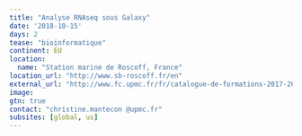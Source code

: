 ```yaml
---
title: "Analyse RNAseq sous Galaxy"
date: '2018-10-15'
days: 2
tease: "bioinformatique"
continent: EU
location:
  name: "Station marine de Roscoff, France"
location_url: "http://www.sb-roscoff.fr/en"
external_url: "http://www.fc.upmc.fr/fr/catalogue-de-formations-2017-2018/formation-qualifiante-FC6/sciences-technologies-sante-STS/analyse-rnaseq-sous-galaxy-program-analyse-rnaseq-sous-galaxy-2.html?search-keywords=rnaseq"
image: 
gtn: true
contact: "christine.mantecon @upmc.fr"
subsites: [global, us]
---
```

